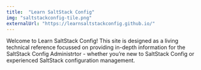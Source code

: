 ```yaml
---
title:  "Learn SaltStack Config"
img: "saltstackconfig-tile.png"
externalUrl: "https://learnsaltstackconfig.github.io/"
---
```


Welcome to Learn SaltStack Config! This site is designed as a living technical reference focussed on providing in-depth information for the SaltStack Config Administrtor - whether you’re new to SaltStack Config or experienced SaltStack configuration management.
